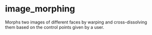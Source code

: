 # image_morphing
Morphs two images of different faces by warping and cross-dissolving them based on the control points given by a user.
